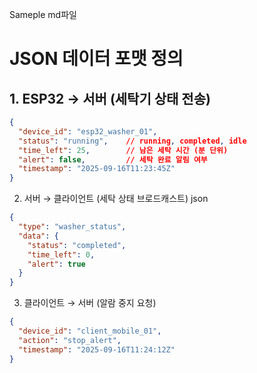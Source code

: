 Sameple md파일

# JSON 데이터 포맷 정의

## 1. ESP32 → 서버 (세탁기 상태 전송)

```json
{
  "device_id": "esp32_washer_01",
  "status": "running",    // running, completed, idle
  "time_left": 25,        // 남은 세탁 시간 (분 단위)
  "alert": false,         // 세탁 완료 알림 여부
  "timestamp": "2025-09-16T11:23:45Z"
}
```
2. 서버 → 클라이언트 (세탁 상태 브로드캐스트)
json

```json
{
  "type": "washer_status",
  "data": {
    "status": "completed",
    "time_left": 0,
    "alert": true
  }
}
```
3. 클라이언트 → 서버 (알람 중지 요청)
```json
{
  "device_id": "client_mobile_01",
  "action": "stop_alert",
  "timestamp": "2025-09-16T11:24:12Z"
}
```